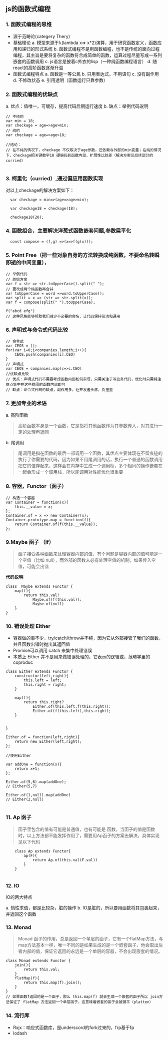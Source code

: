 ## js的函数式编程

### 1. 函数式编程的思维
- 源于范畴论(categery Thery)
- 基础理论
 a. 模型来源于λ(lambda x=> x*2)演算，用于研究函数定义，函数应用和递归的形式系统
 b. 函数式编程不是用函数编程，也不是传统的面向过程编程，其主旨是要将复杂的函数符合成简单的函数，运算过程尽量写成一系列嵌套的函数调用
 c. js语言是披着c外衣的lisp（一种纯函数编程语言）
 d. 随react的高阶函数逐渐升温
- 函数式编程特点
 a. 函数是一等公民
 b. 只用表达式，不用语句
 c. 没有副作用
 d. 不修改状态
 e. 引用透明（函数运行只靠参数）

 ### 2. 函数式编程的优缺点
  a. 优点：值唯一，可缓存，提高代码后期运行速度
  b. 缺点：举例代码说明
  ```
  // 不纯的
  var min = 18;
  var checkage = age=>age>min;
  // 纯的
  var checkage = age=>age>18;

  //结论：
  // 在不纯的情况下，checkage 不仅取决于age参数，还依赖与外部的min变量；在纯的情况下，checkage把关键数字18 硬编码到函数内部，扩展性比较差（解决方案见后续部分的curried）


  ```
 ### 3. 柯里化（curried）,通过偏应用函数实现
  对以上checkage的解决方案如下：
  ```
    var checkage = min=>(age=>age>min);

    var checkage18 = checkage(18);

    checkage18(20);

  ```
###  4. 函数组合，主要解决洋葱式函数嵌套问题,参数扁平化
  ```
    const compose = (f,g) =>(x=>f(g(x)));

  ```
###  5. Point Free（把一些对象自身的方法转换成纯函数，不要命名转瞬即逝的中间变量），
  ```
  // 举例代码
  // 原始方案
  var f = str => str.toUpperCase().split(" ");
  // 更改成两个纯函数再合并
  var toUpperCase = word =>word.toUpperCase();
  var split = x => (str => str.split(x));
  var f = compose(split(" "),toUpperCase);

  f("abcd efg")
  // 这种风格能够帮助我们减少不必要的命名，让代码保持简洁和通用

  ```
###  6. 声明式与命令式代码比较
  ```
  // 命令式
  var CEOS = [];
  for(var i=0;i<companies.length;i++){
      CEOS.push(companies[i].CEO)
  }
  // 声明式
  var CEOS = companies.map(c=>c.CEO)
  //优缺点比较
  // 优点：声明式代码不需要考虑函数内部如何实现，只需关注于写业务代码，优化时只需将注意点集中在这些稳固的函数内部即可
  // 缺点：命令式代码的缺点，副作用多，让开发者头疼，负担重
  ```
### 7. 更加专业的术语
   a. 高阶函数
   > 高阶函数本身是一个函数，它是指将其他函数作为其参数传入，对其进行一定的处理再返回
   
   b. 尾调用
   >  尾调用是指在函数的最后一部调用一个函数，其优点主要体现在不留痕迹的执行了你需要的代码，因为如果不用尾调用的话，执行一个普通的函数调用把它的值存起来，这样会在内存中生成一个调用桢，多个相同的操作嵌套在一起会形成一个调用栈，所以尾调用对性能优化很重要

### 8. 容器，Functor（函子）
```
// 构造一个容器
var Container = function(x){
    this.__value = x;
};
Container.of = x => new Container(x);
Container.prototype.map = function(f){
    return Container.of(f(this.__value));
};

```
### 9.Maybe 函子 （if）
>  函子接受各种函数来处理容器内部的值，有个问题是容器内部的值可能是一个空值（比如 null），而外部的函数未必有处理空值的机制，如果传入空值，可能会出错

**代码说明**
```
class  Maybe extends Functor {
    map(f){
        return this.val?
            Maybe.of(f(this.val)):
            Maybe.of(null)
    }
}

```
### 10. 错误处理 Either

- 容器做的事不少，try/catch/throw并不纯，因为它从外部接管了我们的函数，并且函数出错时抛出其返回值
- Promise可以调用 catch 来集中处理错误
- 本质上 Either 并不是用来做错误处理的，它表示的逻辑或，范畴学里的coproduc
```
class Either extends Functor {
    constructor(left,right){
        this.left = left;
        this.right = right;
    }

    map(f){
        return this.right?
            Either.of(this.left,f(this.right)):
            Either.of(f(this.left),this.right);
    }


}

Either.of = function(left,right){
    return new Either(left,right);
};

//使用Either

var addOne = function(x){
    return x+1;
};

Either.of(5,6).map(addOne);
// Either(5,7)

Either.of(1,null).map(addOne)
// Either(2,null)


```

### 11. Ap 函子
> 函子里包含的值有可能是普通值，也有可能是 函数，当函子的值是函数时，以上方法都不能发挥作用了，需要用Ap函子的方案去解决，具体实现见以下代码

```
    class Ap extends Functor{
        ap(F){
            return Ap.of(this.val(F.val))
        }
    }


```
### 12. IO

IO的两大特点

a. 惰性求值，都是比较杂，脏的操作
b. IO是脏的，所以要用函数将其包裹起来，并返回这个函数

### 13. Monad

> Monad 函子的作用，总是返回一个单层的函子，它有一个flatMap方法，与map方法基本一样，唯一不同的是如果生成的是一个嵌套函子，他会取出后者内部的值，保证它返回的永远是一个单层的容器，不会出现嵌套的情况。


```
class Monad extends Functor {
    join(){
        return this.val;
    }
    flatMap(f){
        return this.map(f).join();
    }
}
// 如果函数f返回的是一个函子，那么 this.map(f) 就会生成一个嵌套的函子所以 join方法保证了 flatMap 方法返回一个单层函子，这意味着嵌套的函子会被铺平（platten）

```
### 14. 流行库

- Rxjx：响应式函数库，是underscord的fork过来的，frp基于fp
- lodash